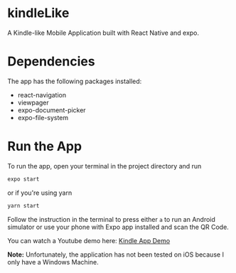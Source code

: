 # kindleLike

A Kindle-like Mobile Application built with React Native and expo.

# Dependencies
The app has the following packages installed:
- react-navigation
- viewpager 
- expo-document-picker
- expo-file-system

# Run the App
To run the app, open your terminal in the project directory and run 
``` javascript 
expo start
```
or if you're using yarn
``` javascript 
yarn start
```
Follow the instruction in the terminal to press either `a` to run an Android simulator or use your phone with Expo app installed and scan the QR Code.

You can watch a Youtube demo here: [Kindle App Demo](https://youtu.be/8G-OYOcCaRk)

**Note:** Unfortunately, the application has not been tested on iOS because I only have a Windows Machine.


